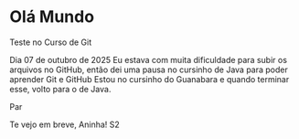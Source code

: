 # Olá Mundo
Teste no Curso de Git

Dia 07 de outubro de 2025
Eu estava com muita dificuldade para subir os arquivos no GitHub, então dei uma pausa no cursinho de Java para poder aprender Git e GitHub
Estou no cursinho do Guanabara e quando terminar esse, volto para o de Java.

Par

Te vejo em breve, Aninha! S2